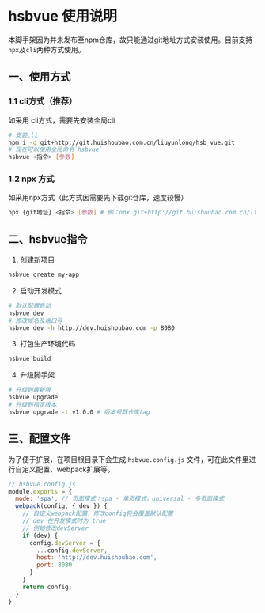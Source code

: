 # hsbvue 使用说明

本脚手架因为并未发布至npm仓库，故只能通过git地址方式安装使用。目前支持`npx`及`cli`两种方式使用。



## 一、使用方式

### 1.1 cli方式（推荐）

如采用 cli方式，需要先安装全局cli 

```bash
# 安装cli
npm i -g git+http://git.huishoubao.com.cn/liuyunlong/hsb_vue.git
# 现在可以使用全局命令`hsbvue`
hsbvue <指令> [参数]
```

### 1.2 npx 方式

如采用npx方式（此方式因需要先下载git仓库，速度较慢）

```bash
npx {git地址} <指令> [参数] # 例：npx git+http://git.huishoubao.com.cn/liuyunlong/hsb_vue.git create my-app
```



## 二、hsbvue指令

1. 创建新项目
```bash
hsbvue create my-app
```

   

2. 启动开发模式
```bash
# 默认配置启动
hsbvue dev
# 修改域名及端口号
hsbvue dev -h http://dev.huishoubao.com -p 8080
```

   

3. 打包生产环境代码
```bash
hsbvue build
```

   

4. 升级脚手架
```bash
# 升级到最新版
hsbvue upgrade
# 升级到指定版本
hsbvue upgrade -t v1.0.0 # 版本号既仓库tag
```

   

## 三、配置文件

为了便于扩展，在项目根目录下会生成 `hsbvue.config.js` 文件，可在此文件里进行自定义配置、webpack扩展等。

```javascript
// hsbvue.config.js
module.exports = {
  mode: 'spa', // 页面模式：spa - 单页模式，universal - 多页面模式
  webpack(config, { dev }) {
    // 自定义webpack配置，修改config将会覆盖默认配置
    // dev 在开发模式时为 true
    // 例如修改devServer
    if (dev) {
      config.devServer = {
        ...config.devServer,
        host: 'http://dev.huishoubao.com',
        port: 8080
      }
    }
    return config;
  }
}
```

